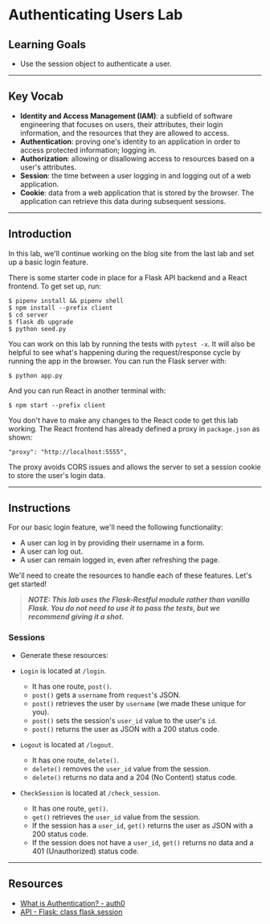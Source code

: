 # Authenticating Users Lab

## Learning Goals

- Use the session object to authenticate a user.

---

## Key Vocab

- **Identity and Access Management (IAM)**: a subfield of software engineering
  that focuses on users, their attributes, their login information, and the
  resources that they are allowed to access.
- **Authentication**: proving one's identity to an application in order to
  access protected information; logging in.
- **Authorization**: allowing or disallowing access to resources based on a
  user's attributes.
- **Session**: the time between a user logging in and logging out of a web
  application.
- **Cookie**: data from a web application that is stored by the browser. The
  application can retrieve this data during subsequent sessions.

---

## Introduction

In this lab, we'll continue working on the blog site from the last lab and set
up a basic login feature.

There is some starter code in place for a Flask API backend and a React
frontend. To get set up, run:

```console
$ pipenv install && pipenv shell
$ npm install --prefix client
$ cd server
$ flask db upgrade
$ python seed.py
```

You can work on this lab by running the tests with `pytest -x`. It will also be
helpful to see what's happening during the request/response cycle by running the
app in the browser. You can run the Flask server with:

```console
$ python app.py
```

And you can run React in another terminal with:

```console
$ npm start --prefix client
```

You don't have to make any changes to the React code to get this lab working.
The React frontend has already defined a proxy in `package.json` as shown:

```
"proxy": "http://localhost:5555",
```

The proxy avoids CORS issues and allows the server to set a session cookie to
store the user's login data.

---

## Instructions

For our basic login feature, we'll need the following functionality:

- A user can log in by providing their username in a form.
- A user can log out.
- A user can remain logged in, even after refreshing the page.

We'll need to create the resources to handle each of these features. Let's get
started!

> **_NOTE: This lab uses the Flask-Restful module rather than vanilla Flask. You
> do not need to use it to pass the tests, but we recommend giving it a shot._**

### Sessions

- Generate these resources:

- `Login` is located at `/login`.

  - It has one route, `post()`.
  - `post()` gets a `username` from `request`'s JSON.
  - `post()` retrieves the user by `username` (we made these unique for you).
  - `post()` sets the session's `user_id` value to the user's `id`.
  - `post()` returns the user as JSON with a 200 status code.

- `Logout` is located at `/logout`.

  - It has one route, `delete()`.
  - `delete()` removes the `user_id` value from the session.
  - `delete()` returns no data and a 204 (No Content) status code.

- `CheckSession` is located at `/check_session`.
  - It has one route, `get()`.
  - `get()` retrieves the `user_id` value from the session.
  - If the session has a `user_id`, `get()` returns the user as JSON with a 200
    status code.
  - If the session does not have a `user_id`, `get()` returns no data and a 401
    (Unauthorized) status code.

---

## Resources

- [What is Authentication? - auth0](https://auth0.com/intro-to-iam/what-is-authentication)
- [API - Flask: class flask.session](https://flask.palletsprojects.com/en/2.2.x/api/#flask.session)
